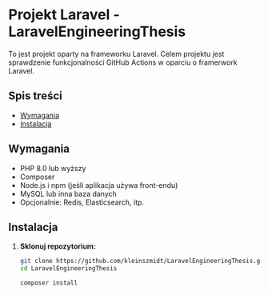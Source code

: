 # Projekt Laravel - LaravelEngineeringThesis

To jest projekt oparty na frameworku Laravel. Celem projektu jest sprawdzenie funkcjonalności GitHub Actions w oparciu o framerwork Laravel. 

## Spis treści

- [Wymagania](#wymagania)
- [Instalacja](#instalacja)

## Wymagania

- PHP 8.0 lub wyższy
- Composer
- Node.js i npm (jeśli aplikacja używa front-endu)
- MySQL lub inna baza danych
- Opcjonalnie: Redis, Elasticsearch, itp.

## Instalacja

1. **Sklonuj repozytorium:**

   ```bash
   git clone https://github.com/kleinszmidt/LaravelEngineeringThesis.git
   cd LaravelEngineeringThesis

   composer install
